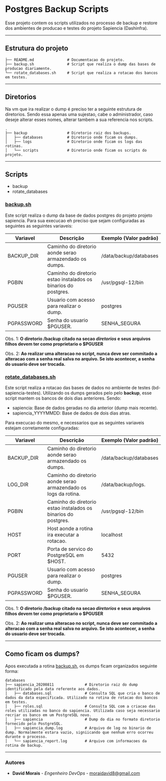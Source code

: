 # Postgres Backup Scripts
Esse projeto contem os scripts utilizados no processo de backup e restore dos ambientes de producao e testes do projeto Sapiencia (Dashinfra).

---
## Estrutura do projeto

```
├── README.md               # Documentacao do projeto.
├── backup.sh               # Script que realiza o dump das bases de producao diariamente.
└── rotate_databases.sh     # Script que realiza a rotacao dos bancos em testes.
```
---
## Diretorios

Na vm que ira realizar o dump é preciso ter a seguinte estrutura de diretorios. Sendo essa apenas uma sujestao, cabe o administrador, caso deseje alterar esses nomes, alterar tambem a sua referencia nos scripts.

```
.
├── backup                  # Diretorio raiz dos backups.
│   ├── databases           # Diretorio onde ficam os dumps.
│   ├── logs                # Diretorio onde ficam os logs das rotinas.
│   └── scripts             # Diretorio onde ficam os scripts do projeto.
```
----
## Scripts

* backup
* rotate_databases

### [backup.sh](#https://projetos.imd.ufrn.br/projectdashinfra/devops/postgresbackupscripts/-/blob/master/backup.sh) 

Este script realiza o dump da base de dados postgres do projeto projeto sapiencia. Para sua execucao eh preciso que sejam configuradas as seguintes as seguintes variaveis:

Variavel | Descrição | Exemplo (Valor padrão)
--------- | --------- | ----------------------
BACKUP_DIR | Caminho do diretorio aonde serao armazendado os dumps. | /data/backup/databases
PGBIN | Caminho do diretorio estao instalados os binarios do postgres. | /usr/pgsql-12/bin
PGUSER | Usuario com acesso para realizar o dump. | postgres
PGPASSWORD | Senha do usuario $PGUSER. | SENHA_SEGURA

Obs. 1: **O diretorio /backup citado na secao _diretorios_ e seus arquivos filhos devem ter como proprietario o $PGUSER**

Obs. 2: **Ao realizar uma alteracao no script, nunca deve ser commitado a alteracao com a senha real salva no arquivo. Se isto acontecer, a senha do usuario deve ser trocada.**

### [rotate_databases.sh](#https://projetos.imd.ufrn.br/projectdashinfra/devops/postgresbackupscripts/-/blob/master/rotate_databases.sh) 

Este script realiza a rotacao das bases de dados no ambiente de testes (bd-sapiencia-testes). Utilizando os dumps gerados pelo pelo **backup**, esse script mantem os bancos de dois dias anteriores. Sendo:

* sapiencia: Base de dados geradas no dia anterior (dump mais recente).
* sapiencia_YYYYMMDD: Base de dados de dois dias atras.

Para execucao do mesmo, e necessarios que as seguintes variaveis estejam corretamente configuradas:

Variavel | Descrição | Exemplo (Valor padrão)
--------- | --------- | ----------------------
BACKUP_DIR | Caminho do diretorio aonde serao armazendado os dumps. | /data/backup/databases
LOG_DIR | Caminho do diretorio aonde serao armazendado os logs da rotina. | /data/backup/logs.
PGBIN | Caminho do diretorio estao instalados os binarios do postgres. | /usr/pgsql-12/bin
HOST | Host aonde a rotina ira executar a rotacao. | localhost
PORT | Porta de servico do PostgreSQL em $HOST. | 5432
PGUSER | Usuario com acesso para realizar o dump. | postgres
PGPASSWORD | Senha do usuario $PGUSER. | SENHA_SEGURA

Obs. 1: **O diretorio /backup citado na secao _diretorios_ e seus arquivos filhos devem ter como proprietario o $PGUSER**

Obs. 2: **Ao realizar uma alteracao no script, nunca deve ser commitado a alteracao com a senha real salva no arquivo. Se isto acontecer, a senha do usuario deve ser trocada.**

---

## Como ficam os dumps?

Apos executada a rotina [backup.sh](#https://projetos.imd.ufrn.br/projectdashinfra/devops/postgresbackupscripts/-/blob/master/backup.sh), os dumps ficam organizados seguinte forma:

```
databases
├── sapiencia_20200811              # Diretorio raiz do dump identificado pela data referente aos dados.
│   ├── databases.sql               # Consulta SQL que cria o banco de dados da data especificada. Utilizado na rotina de rotacao dos bancos em testes.
│   ├── roles.sql                   # Consulta SQL com a criacao das roles utilizadas no banco do sapiencia. Utilizada caso seja necessario recriar os banco em um PostgreSQL novo.
│   ├── sapiencia                   # Dump do dia no formato diretorio fornecido pelo PostgreSQL.
│   ├── sapiencia_dump.log          # Arquivo de log no binario de dump. Normalmente estara vazio, signiicando que nenhum erro ocorreu durante o processo.
│   └── sapiencia_report.log        # Arquivo com informacoes da rotina de backup.
```

---

### Autores
* **David Morais** - *Engenheiro DevOps* - [moraidavid8@gmail.com](mailto:moraidavid8@gmail.com)



